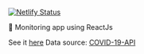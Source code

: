 [![Netlify Status](https://api.netlify.com/api/v1/badges/68d310db-77fd-4be1-a619-5b2ecdc1b4e6/deploy-status)](https://app.netlify.com/sites/c-rona/deploys)

🦠 Monitoring app using ReactJs

See it [here](https://c-rona.netlify.com/)
Data source: [COVID-19-API](https://github.com/mathdroid/covid-19-api)
